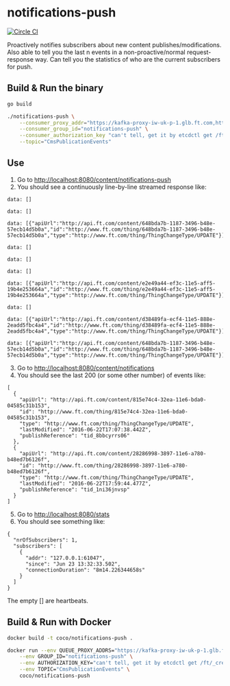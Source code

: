 # notifications-push

[![Circle CI](https://circleci.com/gh/Financial-Times/notifications-push/tree/master.png?style=shield)](https://circleci.com/gh/Financial-Times/notifications-push/tree/master)

Proactively notifies subscribers about new content publishes/modifications.
Also able to tell you the last n events in a non-proactive/normal request-response way.
Can tell you the statistics of who are the current subscribers for push.

## Build & Run the binary

```bash
go build

./notifications-push \
    --consumer_proxy_addr="https://kafka-proxy-iw-uk-p-1.glb.ft.com,https://kafka-proxy-iw-uk-p-2.glb.ft.com" \
    --consumer_group_id="notifications-push" \
    --consumer_authorization_key "can't tell, get it by etcdctl get /ft/_credentials/kafka-bridge/authorization_key" \
    --topic="CmsPublicationEvents"
```

## Use

1. Go to [http://localhost:8080/content/notifications-push](http://localhost:8080/content/notifications-push)
2. You should see a continuously line-by-line streamed response like:
```
data: []

data: []

data: [{"apiUrl":"http://api.ft.com/content/648bda7b-1187-3496-b48e-57ecb14d5b0a","id":"http://www.ft.com/thing/648bda7b-1187-3496-b48e-57ecb14d5b0a","type":"http://www.ft.com/thing/ThingChangeType/UPDATE"}]

data: []

data: []

data: []

data: [{"apiUrl":"http://api.ft.com/content/e2e49a44-ef3c-11e5-aff5-19b4e253664a","id":"http://www.ft.com/thing/e2e49a44-ef3c-11e5-aff5-19b4e253664a","type":"http://www.ft.com/thing/ThingChangeType/UPDATE"}]

data: []

data: [{"apiUrl":"http://api.ft.com/content/d38489fa-ecf4-11e5-888e-2eadd5fbc4a4","id":"http://www.ft.com/thing/d38489fa-ecf4-11e5-888e-2eadd5fbc4a4","type":"http://www.ft.com/thing/ThingChangeType/UPDATE"}]

data: [{"apiUrl":"http://api.ft.com/content/648bda7b-1187-3496-b48e-57ecb14d5b0a","id":"http://www.ft.com/thing/648bda7b-1187-3496-b48e-57ecb14d5b0a","type":"http://www.ft.com/thing/ThingChangeType/UPDATE"}]
```
3. Go to [http://localhost:8080/content/notifications](http://localhost:8080/content/notifications)
4. You should see the last 200 (or some other number) of events like:
```
[
  {
    "apiUrl": "http://api.ft.com/content/815e74c4-32ea-11e6-bda0-04585c31b153",
    "id": "http://www.ft.com/thing/815e74c4-32ea-11e6-bda0-04585c31b153",
    "type": "http://www.ft.com/thing/ThingChangeType/UPDATE",
    "lastModified": "2016-06-22T17:07:38.442Z",
    "publishReference": "tid_8bbcyrrs06"
  },
  {
    "apiUrl": "http://api.ft.com/content/28286998-3897-11e6-a780-b48ed7b6126f",
    "id": "http://www.ft.com/thing/28286998-3897-11e6-a780-b48ed7b6126f",
    "type": "http://www.ft.com/thing/ThingChangeType/UPDATE",
    "lastModified": "2016-06-22T17:59:44.477Z",
    "publishReference": "tid_1ni36jnvsp"
  }
]
```
5. Go to [http://localhost:8080/stats](http://localhost:8080/stats)
6. You should see something like:
```
{
  "nrOfSubscribers": 1,
  "subscribers": [
    {
      "addr": "127.0.0.1:61047",
      "since": "Jun 23 13:32:33.502",
      "connectionDuration": "8m14.226344658s"
    }
  ]
}
```

The empty [] are heartbeats.

## Build & Run with Docker

```bash
docker build -t coco/notifications-push .

docker run --env QUEUE_PROXY_ADDRS="https://kafka-proxy-iw-uk-p-1.glb.ft.com,https://kafka-proxy-iw-uk-p-2.glb.ft.com" \
    --env GROUP_ID="notifications-push" \
    --env AUTHORIZATION_KEY="can't tell, get it by etcdctl get /ft/_credentials/kafka-bridge/authorization_key" \
    --env TOPIC="CmsPublicationEvents" \
    coco/notifications-push
```
